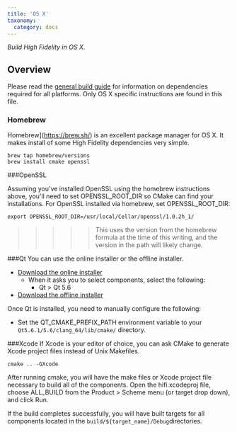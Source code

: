```yaml
---
title: 'OS X'
taxonomy:
  category: docs
---
```


*Build High Fidelity in OS X.*

## Overview

Please read the [general build guide](../build-guide) for information on dependencies required for all platforms. Only OS X specific instructions are found in this file.



### Homebrew 

Homebrew](https://brew.sh/) is an excellent package manager for OS X. It makes install of some High Fidelity dependencies very simple.

```
brew tap homebrew/versions
brew install cmake openssl

```

###OpenSSL

Assuming you've installed OpenSSL using the homebrew instructions above, you'll need to set OPENSSL_ROOT_DIR so CMake can find your installations. For OpenSSL installed via homebrew, set OPENSSL_ROOT_DIR:

```
export OPENSSL_ROOT_DIR=/usr/local/Cellar/openssl/1.0.2h_1/

```

>>>>> This uses the version from the homebrew formula at the time of this writing, and the version in the path will likely change.


###Qt You can use the online installer or the offline installer.

- [Download the online installer](https://www.qt.io/download-open-source/#section-2)
  - When it asks you to select components, select the following:
    - Qt > Qt 5.6
- [Download the offline installer](https://download.qt.io/official_releases/qt/5.6/5.6.1-1/qt-opensource-mac-x64-clang-5.6.1-1.dmg)

Once Qt is installed, you need to manually configure the following:

- Set the QT_CMAKE_PREFIX_PATH environment variable to your `Qt5.6.1/5.6/clang_64/lib/cmake/` directory.

###Xcode
If Xcode is your editor of choice, you can ask CMake to generate Xcode project files instead of Unix Makefiles.

```
cmake .. -GXcode

```

After running cmake, you will have the make files or Xcode project file necessary to build all of the components. Open the hifi.xcodeproj file, choose ALL_BUILD from the Product > Scheme menu (or target drop down), and click Run.

If the build completes successfully, you will have built targets for all components located in the `build/${target_name}/Debug`directories.
